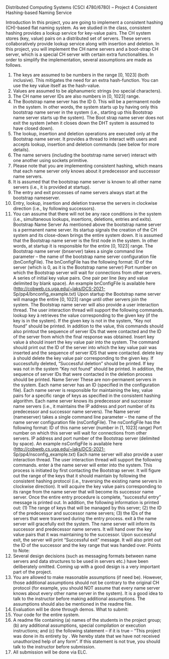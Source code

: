 Distributed	Computing	Systems	(CSCI	4780/6780)	–
Project	4 Consistent	Hashing-based	Naming	Service

Introduction
In this project, you are going to implement a consistent hashing (CH)-based flat naming system.
As we studied in the class, consistent hashing provides a lookup service for key-value pairs. The
CH system stores (key, value) pairs on a distributed set of servers. These servers collaboratively
provide lookup service along with insertion and deletion. In this project, you will implement the
CH name servers and a boot-strap CH server, which is a special CH server with certain extra
functionalities. In order to simplify the implementation, several assumptions are made as
follows.
1. The keys are assumed to be numbers in the range [0, 1023] (both inclusive). This
mitigates the need for an extra hash-function. You can use the key value itself as the
hash-value.
2. Values are assumed to be alphanumeric strings (no special characters).
3. The CH name server IDs are also numbers in [0, 1023] range.
4. The Bootstrap name server has the ID 0. This will be a permanent node in the system. In
other words, the system starts up by having only this bootstrap name server in the
system (i.e., starting up this Bootstrap name server starts up the system). The Boot strap
name server does not exit the system (when it closes down the DHT system is assumed
to have closed down).
5. The lookup, insertion and deletion operations are executed only at the Bootstrap name
server. It provides a thread to interact with users and accepts lookup, insertion and
deletion commands (see below for more details).
6. The name servers (including the bootstrap name server) interact with one another using
sockets primitive.
7. Please note that you are implementing consistent hashing, which means that each name
server only knows about it predecessor and successor name servers.
8. It is assumed that the bootstrap name server is known to all other name servers (i.e., it
is provided at startup).
9. The entry and exit processes of name servers always start at the bootstrap nameserver.
10. Entry, lookup, insertion and deletion traverse the servers in clockwise direction (i.e., by
following successors).
11. You can assume that there will not be any race conditions in the system (i.e.,
simultaneous lookups, insertions, deletions, entries and exits).
Bootstrap	Name	Server
As mentioned above the bootstrap name server is a permanent name server. Its startup signals
the creation of the CH system and its close-down brings the entire system down. It is assumed
that the Bootstrap name server is the first node in the system. In other words, at startup it is
responsible for the entire [0, 1023] range.
The Bootstrap name server (bnserver) takes a single command line parameter – the name of
the bootstrap name server configuration file (bnConfigFile). The bnConfigFile has the following
format:
ID of the server (which is 0, as it is the Bootstrap name server)
Port number on which the Bootstrap server will wait for
connections from other servers.
A series of initial key value pairs. One pair per line (key and value delimited
by blank space).
An example bnConfigFile is available here (http://cobweb.cs.uga.edu/~laks/DCS-2021-
Sp/pp4/bnconfig_example.txt)
Upon startup the Bootstrap name server will manage the entire [0, 1023] range until other
servers join the system. The Bootstrap name server will also provide a user interaction thread.
The user interaction thread will support the following commands.
lookup key à retrieves the value corresponding to the given key (if the key is in the
system). If the given key is not in the system, “Key not found” should be printed. In addition to
the value, this commands should also printout the sequence of server IDs that were contacted
and the ID of the server from which the final response was obtained.
Insert key value à should insert the key value pair into the system. The command
should print out the ID of the server into which the key value pair was inserted and the
sequence of server IDS that were contacted.
delete key à should delete the key value pair corresponding to the given key. If
successfully deleted, “Successful deletion” should be printed. If key was not in the system “Key
not found” should be printed. In addition, the sequence of server IDs that were contacted in
the deletion process should be printed.
Name	Server
These are non-permanent servers in the system. Each name server has an ID (specified in the
configuration file). Each name server is responsible for maintaining the key, value pairs for a
specific range of keys as specified in the consistent hashing algorithm. Each name server knows
its predecessor and successor name servers (i.e., it maintains the IP address and port number of
its predecessor and successor name servers).
The Name server (nameserver) takes a single command line parameter – the name of the name
server configuration file (nsConfigFile). The nsConfigFile has the following format:
ID of this name server (number in [1, 1023] range)
Port number on which this server will wait for connections from
other servers.
IP address and port number of the Bootstrap server (delimited by
space).
An example nsConfigFile is available here (http://cobweb.cs.uga.edu/~laks/DCS-2021-
Sp/pp4/nsconfig_example.txt)
Each name server will also provide a user interaction thread. The user interaction thread will
support the following commands.
enter à the name server will enter into the system. This process is initiated by first
contacting the Bootstrap server. It will figure out the range of the keys that it should maintain
by following the consistent hashing protocol (i.e., traversing the existing name servers in clockwise direction). It will acquire the key value pairs corresponding to its range from the name
server that will become its successor name server. Once the entire entry procedure is complete,
“successful entry” message is printed out. In addition, the following information is printed out:
(1) The range of keys that will be managed by this server; (2) the ID of the predecessor and
successor name servers; (3) the IDs of the servers that were traversed during the entry process.
exit à the name server will gracefully exit the system. The name server will inform its
successor and predecessor name servers. It will hand over the key value pairs that it was
maintaining to the successor. Upon successful exit, the server will print “Successful exit”
message. It will also print out the ID of the successor and the key range that was handed over.
Points to Note:
1. Several design decisions (such as messaging formats between name servers and data
structures to be used in servers etc.) have been deliberately omitted. Coming up with a
good design is a very important part of the project.
2. You are allowed to make reasonable assumptions (if need be). However, those
additional assumptions should not be contrary to the original CH protocol (for example,
you should NOT assume that every name server knows about every other name server
in the system). It is a good idea to talk to the instructor before making additional
assumptions. The assumptions should also be mentioned in the readme file.
3. Evaluation will be done through demos.
What to submit:
1. Your code for the entire system.
2. A readme file containing (a) names of the students in the project group; (b) any
additional assumptions, special compilation or execution instructions; and (c) the
following statement – if it is true – “This project was done in its
entirety by <Project group member names>. We hereby state
that we have not received unauthorized help of any form”. If
this statement is not true, you should talk to the instructor before submission.
3. All submission will be done via ELC. 
